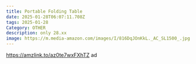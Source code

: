 ```yaml
---
title: Portable Folding Table
date: 2025-01-28T06:07:11.708Z
tags: 2025-01-28
Category: OTHER
description: only 28.xx
image: https://m.media-amazon.com/images/I/816DqJOnKkL._AC_SL1500_.jpg
---
```

https://amzlink.to/az0te7wxFXhTZ  ad